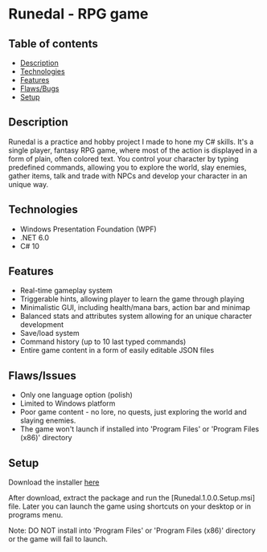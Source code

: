 # Runedal - RPG game

## Table of contents
* [Description](#description)
* [Technologies](#technologies)
* [Features](#features)
* [Flaws/Bugs](#flawsissues)
* [Setup](#setup)

## Description
Runedal is a practice and hobby project I made to hone my C# skills. 
It's a single player, fantasy RPG game, where most of the action
is displayed in a form of plain, often colored text. You control your
character by typing predefined commands, allowing you to 
explore the world, slay enemies, gather items, talk
and trade with NPCs and develop your character in an unique way.

## Technologies
- Windows Presentation Foundation (WPF)
- .NET 6.0
- C# 10

## Features
- Real-time gameplay system
- Triggerable hints, allowing player to learn the game through playing
- Minimalistic GUI, including health/mana bars, action bar and minimap
- Balanced stats and attributes system allowing for an unique character development
- Save/load system
- Command history (up to 10 last typed commands)
- Entire game content in a form of easily editable JSON files

## Flaws/Issues
- Only one language option (polish)
- Limited to Windows platform
- Poor game content - no lore, no quests, just exploring the world and slaying enemies.
- The game won't launch if installed into 'Program Files' or 'Program Files (x86)' directory
	
## Setup
Download the installer [here](https://github.com/MarcinAdamaszek/Runedal/releases/latest/download/Runedal.1.0.0.Setup.zip)

After download, extract the package and run the [Runedal.1.0.0.Setup.msi] file.
Later you can launch the game using shortcuts on your desktop or in programs menu.

Note: DO NOT install into 'Program Files' or 'Program Files (x86)' directory
or the game will fail to launch.